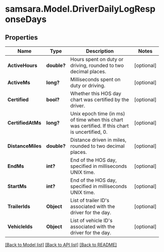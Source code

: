 # samsara.Model.DriverDailyLogResponseDays
## Properties

Name | Type | Description | Notes
------------ | ------------- | ------------- | -------------
**ActiveHours** | **double?** | Hours spent on duty or driving, rounded to two decimal places. | [optional] 
**ActiveMs** | **long?** | Milliseconds spent on duty or driving. | [optional] 
**Certified** | **bool?** | Whether this HOS day chart was certified by the driver. | [optional] 
**CertifiedAtMs** | **long?** | Unix epoch time (in ms) of time when this chart was certified. If this chart is uncertified, 0. | [optional] 
**DistanceMiles** | **double?** | Distance driven in miles, rounded to two decimal places. | [optional] 
**EndMs** | **int?** | End of the HOS day, specified in milliseconds UNIX time. | [optional] 
**StartMs** | **int?** | End of the HOS day, specified in milliseconds UNIX time. | [optional] 
**TrailerIds** | **Object** | List of trailer ID&#39;s associated with the driver for the day. | [optional] 
**VehicleIds** | **Object** | List of vehicle ID&#39;s associated with the driver for the day. | [optional] 

[[Back to Model list]](../README.md#documentation-for-models) [[Back to API list]](../README.md#documentation-for-api-endpoints) [[Back to README]](../README.md)

